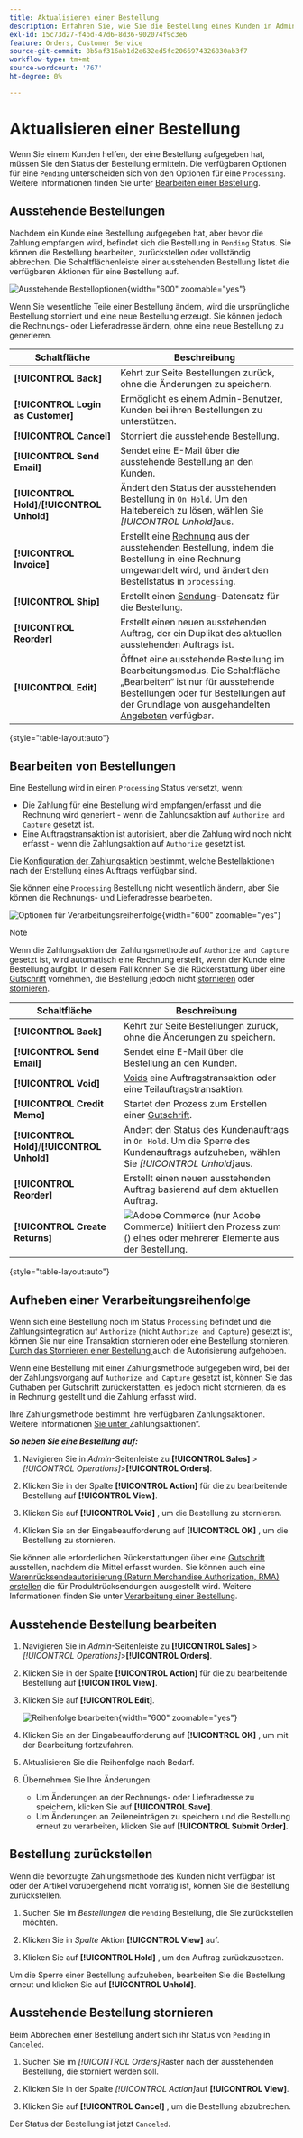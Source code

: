 ```yaml
---
title: Aktualisieren einer Bestellung
description: Erfahren Sie, wie Sie die Bestellung eines Kunden in Admin aktualisieren können.
exl-id: 15c73d27-f4bd-47d6-8d36-902074f9c3e6
feature: Orders, Customer Service
source-git-commit: 8b5af316ab1d2e632ed5fc2066974326830ab3f7
workflow-type: tm+mt
source-wordcount: '767'
ht-degree: 0%

---
```


# Aktualisieren einer Bestellung

Wenn Sie einem Kunden helfen, der eine Bestellung aufgegeben hat, müssen Sie den Status der Bestellung ermitteln. Die verfügbaren Optionen für eine `Pending` unterscheiden sich von den Optionen für eine `Processing`. Weitere Informationen finden Sie unter [Bearbeiten einer Bestellung](order-processing.md).

## Ausstehende Bestellungen

Nachdem ein Kunde eine Bestellung aufgegeben hat, aber bevor die Zahlung empfangen wird, befindet sich die Bestellung in `Pending` Status. Sie können die Bestellung bearbeiten, zurückstellen oder vollständig abbrechen. Die Schaltflächenleiste einer ausstehenden Bestellung listet die verfügbaren Aktionen für eine Bestellung auf.

![Ausstehende Bestelloptionen](./assets/order-button-bar-pending.png){width="600" zoomable="yes"}

Wenn Sie wesentliche Teile einer Bestellung ändern, wird die ursprüngliche Bestellung storniert und eine neue Bestellung erzeugt. Sie können jedoch die Rechnungs- oder Lieferadresse ändern, ohne eine neue Bestellung zu generieren.

| Schaltfläche | Beschreibung |
|--- |--- |
| **[!UICONTROL Back]** | Kehrt zur Seite Bestellungen zurück, ohne die Änderungen zu speichern. |
| **[!UICONTROL Login as Customer]** | Ermöglicht es einem Admin-Benutzer, Kunden bei ihren Bestellungen zu unterstützen. |
| **[!UICONTROL Cancel]** | Storniert die ausstehende Bestellung. |
| **[!UICONTROL Send Email]** | Sendet eine E-Mail über die ausstehende Bestellung an den Kunden. |
| **[!UICONTROL Hold]**/**[!UICONTROL Unhold]** | Ändert den Status der ausstehenden Bestellung in `On Hold`. Um den Haltebereich zu lösen, wählen Sie _[!UICONTROL Unhold]_&#x200B;aus. |
| **[!UICONTROL Invoice]** | Erstellt eine [Rechnung](invoices.md#create-an-invoice) aus der ausstehenden Bestellung, indem die Bestellung in eine Rechnung umgewandelt wird, und ändert den Bestellstatus in `processing`. |
| **[!UICONTROL Ship]** | Erstellt einen [Sendung](shipments.md#create-a-shipment)-Datensatz für die Bestellung. |
| **[!UICONTROL Reorder]** | Erstellt einen neuen ausstehenden Auftrag, der ein Duplikat des aktuellen ausstehenden Auftrags ist. |
| **[!UICONTROL Edit]** | Öffnet eine ausstehende Bestellung im Bearbeitungsmodus. Die Schaltfläche „Bearbeiten“ ist nur für ausstehende Bestellungen oder für Bestellungen auf der Grundlage von ausgehandelten [Angeboten](../b2b/quotes.md) verfügbar. |

{style="table-layout:auto"}

## Bearbeiten von Bestellungen

Eine Bestellung wird in einen `Processing` Status versetzt, wenn:

* Die Zahlung für eine Bestellung wird empfangen/erfasst und die Rechnung wird generiert - wenn die Zahlungsaktion auf `Authorize and Capture` gesetzt ist.
* Eine Auftragstransaktion ist autorisiert, aber die Zahlung wird noch nicht erfasst - wenn die Zahlungsaktion auf `Authorize` gesetzt ist.

Die [Konfiguration der Zahlungsaktion](../configuration-reference/sales/payment-methods.md#payment-actions) bestimmt, welche Bestellaktionen nach der Erstellung eines Auftrags verfügbar sind.

Sie können eine `Processing` Bestellung nicht wesentlich ändern, aber Sie können die Rechnungs- und Lieferadresse bearbeiten.

![Optionen für Verarbeitungsreihenfolge](./assets/order-button-bar-processing.png){width="600" zoomable="yes"}

>[!NOTE]
>
>Wenn die Zahlungsaktion der Zahlungsmethode auf `Authorize and Capture` gesetzt ist, wird automatisch eine Rechnung erstellt, wenn der Kunde eine Bestellung aufgibt. In diesem Fall können Sie die Rückerstattung über eine [Gutschrift](credit-memo-create.md) vornehmen, die Bestellung jedoch nicht [stornieren](#cancel-a-pending-order) oder [stornieren](#void-a-processing-order).

| Schaltfläche | Beschreibung |
|--- |--- |
| **[!UICONTROL Back]** | Kehrt zur Seite Bestellungen zurück, ohne die Änderungen zu speichern. |
| **[!UICONTROL Send Email]** | Sendet eine E-Mail über die Bestellung an den Kunden. |
| **[!UICONTROL Void]** | [Voids](#void-a-processing-order) eine Auftragstransaktion oder eine Teilauftragstransaktion. |
| **[!UICONTROL Credit Memo]** | Startet den Prozess zum Erstellen einer [Gutschrift](credit-memo-create.md). |
| **[!UICONTROL Hold]**/**[!UICONTROL Unhold]** | Ändert den Status des Kundenauftrags in `On Hold`. Um die Sperre des Kundenauftrags aufzuheben, wählen Sie _[!UICONTROL Unhold]_&#x200B;aus. |
| **[!UICONTROL Reorder]** | Erstellt einen neuen ausstehenden Auftrag basierend auf dem aktuellen Auftrag. |
| **[!UICONTROL Create Returns]** | ![Adobe Commerce](../assets/adobe-logo.svg) (nur Adobe Commerce) Initiiert den Prozess zum [ (](returns.md)) eines oder mehrerer Elemente aus der Bestellung. |

{style="table-layout:auto"}

## Aufheben einer Verarbeitungsreihenfolge

Wenn sich eine Bestellung noch im Status `Processing` befindet und die Zahlungsintegration auf `Authorize` (nicht `Authorize and Capture`) gesetzt ist, können Sie nur eine Transaktion stornieren oder eine Bestellung stornieren. [Durch das Stornieren einer Bestellung ](#cancel-a-pending-order) auch die Autorisierung aufgehoben.

Wenn eine Bestellung mit einer Zahlungsmethode aufgegeben wird, bei der der Zahlungsvorgang auf `Authorize and Capture` gesetzt ist, können Sie das Guthaben per Gutschrift zurückerstatten, es jedoch nicht stornieren, da es in Rechnung gestellt und die Zahlung erfasst wird.

Ihre Zahlungsmethode bestimmt Ihre verfügbaren Zahlungsaktionen. Weitere Informationen [ Sie unter ](../configuration-reference/sales/payment-methods.md#payment-actions)Zahlungsaktionen“.

**_So heben Sie eine Bestellung auf:_**

1. Navigieren Sie in _Admin_-Seitenleiste zu **[!UICONTROL Sales]** > _[!UICONTROL Operations]_>**[!UICONTROL Orders]**.

1. Klicken Sie in der Spalte **[!UICONTROL Action]** für die zu bearbeitende Bestellung auf **[!UICONTROL View]**.

1. Klicken Sie auf **[!UICONTROL Void]** , um die Bestellung zu stornieren.

1. Klicken Sie an der Eingabeaufforderung auf **[!UICONTROL OK]** , um die Bestellung zu stornieren.

Sie können alle erforderlichen Rückerstattungen über eine [Gutschrift](credit-memo-create.md) ausstellen, nachdem die Mittel erfasst wurden. Sie können auch eine [Warenrücksendeautorisierung (Return Merchandise Authorization, RMA) erstellen](returns.md) die für Produktrücksendungen ausgestellt wird. Weitere Informationen finden Sie unter [Verarbeitung einer Bestellung](order-processing.md).

## Ausstehende Bestellung bearbeiten

1. Navigieren Sie in _Admin_-Seitenleiste zu **[!UICONTROL Sales]** > _[!UICONTROL Operations]_>**[!UICONTROL Orders]**.

1. Klicken Sie in der Spalte **[!UICONTROL Action]** für die zu bearbeitende Bestellung auf **[!UICONTROL View]**.

1. Klicken Sie auf **[!UICONTROL Edit]**.

   ![Reihenfolge bearbeiten](./assets/order-edit.png){width="600" zoomable="yes"}

1. Klicken Sie an der Eingabeaufforderung auf **[!UICONTROL OK]** , um mit der Bearbeitung fortzufahren.

1. Aktualisieren Sie die Reihenfolge nach Bedarf.

1. Übernehmen Sie Ihre Änderungen:
   * Um Änderungen an der Rechnungs- oder Lieferadresse zu speichern, klicken Sie auf **[!UICONTROL Save]**.
   * Um Änderungen an Zeileneinträgen zu speichern und die Bestellung erneut zu verarbeiten, klicken Sie auf **[!UICONTROL Submit Order]**.

## Bestellung zurückstellen

Wenn die bevorzugte Zahlungsmethode des Kunden nicht verfügbar ist oder der Artikel vorübergehend nicht vorrätig ist, können Sie die Bestellung zurückstellen.

1. Suchen Sie im _Bestellungen_ die `Pending` Bestellung, die Sie zurückstellen möchten.

1. Klicken Sie in _Spalte_ Aktion **[!UICONTROL View]** auf.

1. Klicken Sie auf **[!UICONTROL Hold]** , um den Auftrag zurückzusetzen.

Um die Sperre einer Bestellung aufzuheben, bearbeiten Sie die Bestellung erneut und klicken Sie auf **[!UICONTROL Unhold]**.

## Ausstehende Bestellung stornieren

Beim Abbrechen einer Bestellung ändert sich ihr Status von `Pending` in `Canceled`.

1. Suchen Sie im _[!UICONTROL Orders]_&#x200B;Raster nach der ausstehenden Bestellung, die storniert werden soll.

1. Klicken Sie in der Spalte _[!UICONTROL Action]_&#x200B;auf **[!UICONTROL View]**.

1. Klicken Sie auf **[!UICONTROL Cancel]** , um die Bestellung abzubrechen.

Der Status der Bestellung ist jetzt `Canceled`.
